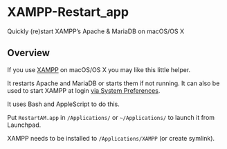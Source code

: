 # XAMPP-Restart_app
Quickly (re)start XAMPP’s Apache &amp; MariaDB on macOS/OS X

## Overview

If you use [XAMPP](https://www.apachefriends.org/) on macOS/OS X you may like this little helper.

It restarts Apache and MariaDB or starts them if not running. It can also be used to start XAMPP at login [via System Preferences](https://support.apple.com/kb/PH18881). 

It uses Bash and AppleScript to do this.

Put `RestartAM.app` in `/Applications/` or `~/Applications/` to launch it from Launchpad.

XAMPP needs to be installed to `/Applications/XAMPP` (or create symlink).


